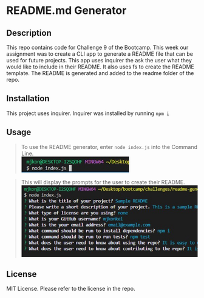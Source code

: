 # README.md Generator
  
  ## Description
  This repo contains code for Challenge 9 of the Bootcamp. This week our assignment was to create a CLI app to generate a README file that can be used for future projects. This app uses inquirer the ask the user what they would like to include in their README. It also uses fs to create the README template. The README is generated and added to the readme folder of the repo. 
  
  ## Installation
  This project uses inquirer. Inquirer was installed by running `npm i`
  
  ## Usage
  >To use the README generator, enter `node index.js` into the Command Line.  
  ![node index.js](./images/node.jpg)  
  
  >This will display the prompts for the user to create their README.  
  ![questions](./images/questions.jpg)
  ## License
  MIT License. Please refer to the license in the repo.
